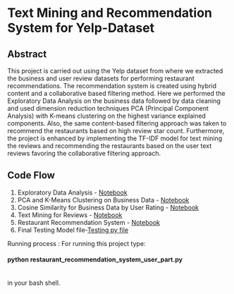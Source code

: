 # Text Mining and Recommendation System for Yelp-Dataset

## Abstract
This project is carried out using the Yelp dataset from where we extracted the business and user review datasets for performing restaurant recommendations. The recommendation system is created using hybrid content and a collaborative based filtering method. Here we performed the Exploratory Data Analysis on the business data followed by data cleaning and used dimension reduction techniques PCA (Principal Component Analysis) with K-means clustering on the highest variance explained components. Also, the same content-based filtering approach was taken to recommend the restaurants based on high review star count.  Furthermore, the project is enhanced by implementing the TF-IDF model for text mining the reviews and recommending the restaurants based on the user text reviews favoring the collaborative filtering approach.


## Code Flow

1) Exploratory Data Analysis - [Notebook](https://github.com/Ayushma00/Text-Mining-and-Recommendation-System-for-Yelp-Dataset-/blob/main/Restaurant_data(EDA).ipynb)
2) PCA and K-Means Clustering on Business Data - [Notebook](https://github.com/Ayushma00/Text-Mining-and-Recommendation-System-for-Yelp-Dataset-/blob/main/PCA_And_KMeans_On_Business_Data.ipynb)
3) Cosine Similarity for Business Data by User Rating - [Notebook](https://github.com/Ayushma00/Text-Mining-and-Recommendation-System-for-Yelp-Dataset-/blob/main/Cosine_Similarity.ipynb)
4) Text Mining for Reviews - [Notebook](https://github.com/Ayushma00/Text-Mining-and-Recommendation-System-for-Yelp-Dataset-/blob/main/Text%20Mining%20for%20Yelp%20Dataset.ipynb)
5) Restaurant Recommendation System - [Notebook](https://github.com/Ayushma00/Text-Mining-and-Recommendation-System-for-Yelp-Dataset-/blob/main/Restaurant%20Recommendation%20System.ipynb)
6) Final Testing Model file-[Testing py file](https://github.com/Ayushma00/Text-Mining-and-Recommendation-System-for-Yelp-Dataset-/blob/main/restaurant_recommendation_system_user_part.py)

Running process : For running this project type:<br> <h4><strong>python restaurant_recommendation_system_user_part.py </strong></h4><br> in your bash shell.
